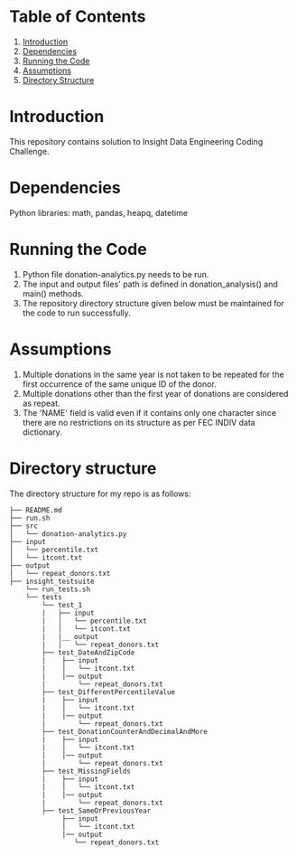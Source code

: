 # Table of Contents
1. [Introduction](README.md#introduction)
2. [Dependencies](README.md#dependencies)
3. [Running the Code](README.md#running-the-code)
4. [Assumptions](README.md#assumptions)
5. [Directory Structure](README.md#directory-structure)


# Introduction

This repository contains solution to Insight Data Engineering Coding Challenge.

# Dependencies
Python libraries:
math,
pandas,
heapq,
datetime


# Running the Code
1. Python file donation-analytics.py needs to be run.
2. The input and output files' path is defined in donation_analysis() and main() methods.
3. The repository directory structure given below must be maintained for the code to run successfully.


# Assumptions
1. Multiple donations in the same year is not taken to be repeated for the first occurrence of the same unique ID of the donor.
2. Multiple donations other than the first year of donations are considered as repeat.
3. The 'NAME' field is valid even if it contains only one character since there are no restrictions on its structure as per FEC INDIV data dictionary.


# Directory structure
The directory structure for my repo is as follows:

    ├── README.md 
    ├── run.sh
    ├── src
    │   └── donation-analytics.py
    ├── input
    │   └── percentile.txt
    │   └── itcont.txt
    ├── output
    |   └── repeat_donors.txt
    ├── insight_testsuite
        └── run_tests.sh
        └── tests
            └── test_1
            |   ├── input
            |   │   └── percentile.txt
            |   │   └── itcont.txt
            |   |__ output
            |   │   └── repeat_donors.txt
            ├── test_DateAndZipCode
            |    ├── input
            |    │   └── itcont.txt
            |    |── output
            |        └── repeat_donors.txt
			├── test_DifferentPercentileValue
            |    ├── input
            |    │   └── itcont.txt
            |    |── output
            |        └── repeat_donors.txt
			├── test_DonationCounterAndDecimalAndMore
            |    ├── input
            |    │   └── itcont.txt
            |    |── output
            |        └── repeat_donors.txt
			├── test_MissingFields
            |    ├── input
            |    │   └── itcont.txt
            |    |── output
            |        └── repeat_donors.txt
			├── test_SameOrPreviousYear
                 ├── input
                 │   └── itcont.txt
                 |── output
                    └── repeat_donors.txt
